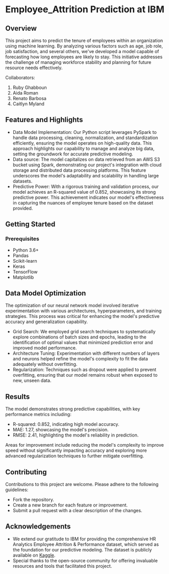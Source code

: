 # Employee_Attrition Prediction at IBM
## Overview
This project aims to predict the tenure of employees within an organization using machine learning. By analyzing various factors such as age, job role, job satisfaction, and several others, we've developed a model capable of forecasting how long employees are likely to stay. This initiative addresses the challenge of managing workforce stability and planning for future resource needs effectively.

Collaborators:
1. Ruby Ghabboun
2. Aida Roman
3. Renato Barbosa
4. Caitlyn Myland

## Features and Highlights
* Data Model Implementation: Our Python script leverages PySpark to handle data processing, cleaning, normalization, and standardization efficiently, ensuring the model operates on high-quality data. This approach highlights our capability to manage and analyze big data, setting the groundwork for accurate predictive modeling.
* Data source: The model capitalizes on data retrieved from an AWS S3 bucket using Spark, demonstrating our project's integration with cloud storage and distributed data processing platforms. This feature underscores the model's adaptability and scalability in handling large datasets.
* Predictive Power: With a rigorous training and validation process, our model achieves an R-squared value of 0.852, showcasing its strong predictive power. This achievement indicates our model's effectiveness in capturing the nuances of employee tenure based on the dataset provided.

## Getting Started
### Prerequisites
* Python 3.6+
* Pandas
* Scikit-learn
* Keras
* TensorFlow
* Matplotlib

## Data Model Optimization
The optimization of our neural network model involved iterative experimentation with various architectures, hyperparameters, and training strategies. This process was critical for enhancing the model's predictive accuracy and generalization capability.

* Grid Search: We employed grid search techniques to systematically explore combinations of batch sizes and epochs, leading to the identification of optimal values that minimized prediction error and improved model performance.
* Architecture Tuning: Experimentation with different numbers of layers and neurons helped refine the model's complexity to fit the data adequately without overfitting.
* Regularization: Techniques such as dropout were applied to prevent overfitting, ensuring that our model remains robust when exposed to new, unseen data.

## Results
The model demonstrates strong predictive capabilities, with key performance metrics including:

* R-squared: 0.852, indicating high model accuracy.
* MAE: 1.27, showcasing the model's precision.
* RMSE: 2.41, highlighting the model's reliability in prediction.
  
Areas for improvement include reducing the model's complexity to improve speed without significantly impacting accuracy and exploring more advanced regularization techniques to further mitigate overfitting.

## Contributing
Contributions to this project are welcome. Please adhere to the following guidelines:

* Fork the repository.
* Create a new branch for each feature or improvement.
* Submit a pull request with a clear description of the changes.

## Acknowledgements
* We extend our gratitude to IBM for providing the comprehensive HR Analytics Employee Attrition & Performance dataset, which served as the foundation for our predictive modeling. The dataset is publicly available on [Kaggle](https://www.kaggle.com/datasets/pavansubhasht/ibm-hr-analytics-attrition-dataset).
* Special thanks to the open-source community for offering invaluable resources and tools that facilitated this project.



